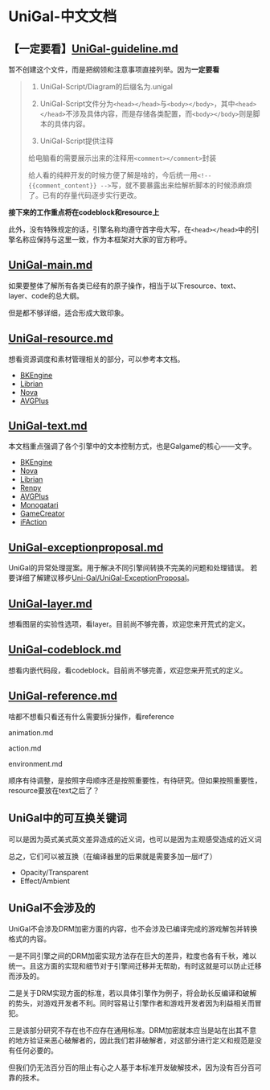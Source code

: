 ﻿# UniGal-中文文档

## **【一定要看】**[UniGal-guideline.md](UniGal-guideline.md)

暂不创建这个文件，而是把纲领和注意事项直接列举。因为**一定要看**

>
>1. UniGal-Script/Diagram的后缀名为.unigal
>
>2. UniGal-Script文件分为```<head></head>```与```<body></body>```，其中```<head></head>```不涉及具体内容，而是存储各类配置，而```<body></body>```则是脚本的具体内容。
>
>3. UniGal-Script提供注释
>
>给电脑看的需要展示出来的注释用```<comment></comment>```封装
>
>给人看的纯粹开发的时候方便了解是啥的，今后统一用```<!-- {{comment_content}} -->```写，就不要暴露出来给解析脚本的时候添麻烦了。已有的存量代码逐步实行更改。
>

**接下来的工作重点将在codeblock和resource上**

此外，没有特殊规定的话，引擎名称均遵守首字母大写，在```<head></head>```中的引擎名称应保持与这里一致，作为本框架对大家的官方称呼。

## [UniGal-main.md](UniGal-main.md)

如果要整体了解所有各类已经有的原子操作，相当于以下resource、text、layer、code的总大纲。

但是都不够详细，适合形成大致印象。

## [UniGal-resource.md](UniGal-resource.md)

想看资源调度和素材管理相关的部分，可以参考本文档。

+ [BKEngine](UniGal-resource.md#BKEngine)
+ [Librian](UniGal-resource.md#Librian)
+ [Nova](UniGal-resource.md#Nova)
+ [AVGPlus](UniGal-resource.md#AVGPlus)

## [UniGal-text.md](UniGal-text.md)

本文档重点强调了各个引擎中的文本控制方式，也是Galgame的核心——文字。

+ [BKEngine](UniGal-text.md#BKEngine)
+ [Nova](UniGal-text.md#Nova)
+ [Librian](UniGal-text.md#Librian)
+ [Renpy](UniGal-text.md#Renpy)
+ [AVGPlus](UniGal-text.md#AVGPlus)
+ [Monogatari](UniGal-text.md#Monogatari)
+ [GameCreator](UniGal-text.md#GameCreator)
+ [iFAction](UniGal-text.md#iFAction)

## [UniGal-exceptionproposal.md](UniGal-exceptionproposal.md)
UniGal的异常处理提案。用于解决不同引擎间转换不完美的问题和处理错误。
若要详细了解建议移步[Uni-Gal/UniGal-ExceptionProposal](https://github.com/Uni-Gal/UniGal-ExceptionProposal)。

## [UniGal-layer.md](UniGal-layer.md)
想看图层的实验性选项，看layer。目前尚不够完善，欢迎您来开荒式的定义。

## [UniGal-codeblock.md](UniGal-codeblock.md)
想看内嵌代码段，看codeblock。目前尚不够完善，欢迎您来开荒式的定义。

## [UniGal-reference.md](UniGal-reference.md)
啥都不想看只看还有什么需要拆分操作，看reference

animation.md

action.md

environment.md

顺序有待调整，是按照字母顺序还是按照重要性，有待研究。但如果按照重要性，resource要放在text之后了？

## UniGal中的可互换关键词

可以是因为英式美式英文差异造成的近义词，也可以是因为主观感受造成的近义词

总之，它们可以被互换（在编译器里的后果就是需要多加一层if了）

+ Opacity/Transparent
+ Effect/Ambient

## UniGal不会涉及的

UniGal不会涉及DRM加密方面的内容，也不会涉及已编译完成的游戏解包并转换格式的内容。

一是不同引擎之间的DRM加密实现方法存在巨大的差异，粒度也各有千秋，难以统一。且这方面的实现和细节对于引擎间迁移并无帮助，有时这就是可以防止迁移而涉及的。

二是关于DRM实现方面的标准，若以具体引擎作为例子，将会助长反编译和破解的势头，对游戏开发者不利。同时容易让引擎作者和游戏开发者因为利益相关而冒犯。

三是该部分研究不存在也不应存在通用标准。DRM加密就本应当是站在出其不意的地方验证来恶心破解者的，因此我们若非破解者，对这部分进行定义和规范是没有任何必要的。

但我们仍无法百分百的阻止有心之人基于本标准开发破解技术，因为没有百分百可靠的技术。